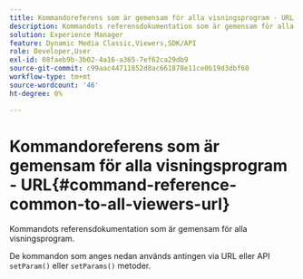 ```yaml
---
title: Kommandoreferens som är gemensam för alla visningsprogram - URL
description: Kommandots referensdokumentation som är gemensam för alla visningsprogram.
solution: Experience Manager
feature: Dynamic Media Classic,Viewers,SDK/API
role: Developer,User
exl-id: 08faeb9b-3b02-4a16-a365-7ef62ca29db9
source-git-commit: c99aac44711852d8ac661878e11ce0b19d3dbf60
workflow-type: tm+mt
source-wordcount: '46'
ht-degree: 0%

---
```


# Kommandoreferens som är gemensam för alla visningsprogram - URL{#command-reference-common-to-all-viewers-url}

Kommandots referensdokumentation som är gemensam för alla visningsprogram.

De kommandon som anges nedan används antingen via URL eller API `setParam()` eller `setParams()` metoder.
